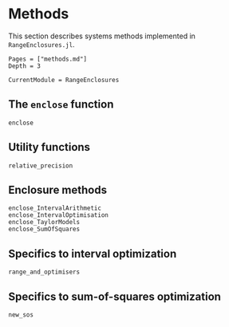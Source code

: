 # Methods

This section describes systems methods implemented in `RangeEnclosures.jl`.

```@contents
Pages = ["methods.md"]
Depth = 3
```

```@meta
CurrentModule = RangeEnclosures
```

## The `enclose` function

```@docs
enclose
```

## Utility functions

```@docs
relative_precision
```

## Enclosure methods

```@docs
enclose_IntervalArithmetic
enclose_IntervalOptimisation
enclose_TaylorModels
enclose_SumOfSquares
```

## Specifics to interval optimization

```@docs
range_and_optimisers
```

## Specifics to sum-of-squares optimization

```@docs
new_sos
```

